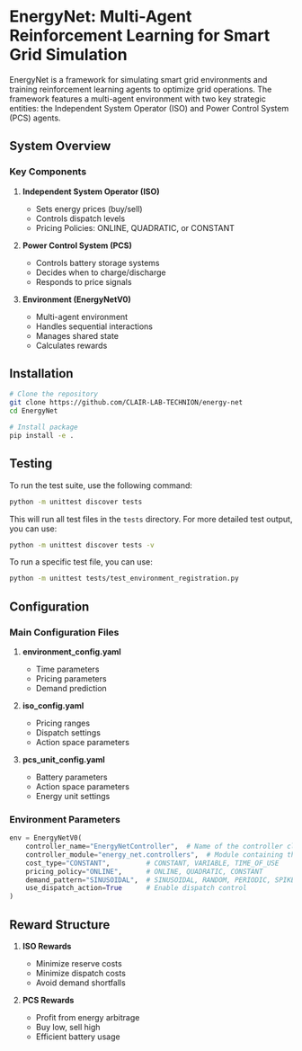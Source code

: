 # EnergyNet: Multi-Agent Reinforcement Learning for Smart Grid Simulation

EnergyNet is a framework for simulating smart grid environments and training reinforcement learning agents to optimize grid operations. The framework features a multi-agent environment with two key strategic entities: the Independent System Operator (ISO) and Power Control System (PCS) agents.

## System Overview

### Key Components

1. **Independent System Operator (ISO)**
   - Sets energy prices (buy/sell)
   - Controls dispatch levels
   - Pricing Policies: ONLINE, QUADRATIC, or CONSTANT

2. **Power Control System (PCS)**
   - Controls battery storage systems
   - Decides when to charge/discharge
   - Responds to price signals

3. **Environment (EnergyNetV0)**
   - Multi-agent environment
   - Handles sequential interactions
   - Manages shared state
   - Calculates rewards

## Installation

```bash
# Clone the repository
git clone https://github.com/CLAIR-LAB-TECHNION/energy-net
cd EnergyNet

# Install package
pip install -e .
```

## Testing

To run the test suite, use the following command:

```bash
python -m unittest discover tests
```

This will run all test files in the `tests` directory. For more detailed test output, you can use:

```bash
python -m unittest discover tests -v
```

To run a specific test file, you can use:

```bash
python -m unittest tests/test_environment_registration.py
```

## Configuration

### Main Configuration Files

1. **environment_config.yaml**
   - Time parameters
   - Pricing parameters
   - Demand prediction

2. **iso_config.yaml**
   - Pricing ranges
   - Dispatch settings
   - Action space parameters

3. **pcs_unit_config.yaml**
   - Battery parameters
   - Action space parameters
   - Energy unit settings

### Environment Parameters

```python
env = EnergyNetV0(
    controller_name="EnergyNetController",  # Name of the controller class
    controller_module="energy_net.controllers",  # Module containing the controller
    cost_type="CONSTANT",         # CONSTANT, VARIABLE, TIME_OF_USE
    pricing_policy="ONLINE",      # ONLINE, QUADRATIC, CONSTANT
    demand_pattern="SINUSOIDAL",  # SINUSOIDAL, RANDOM, PERIODIC, SPIKES
    use_dispatch_action=True      # Enable dispatch control
)
```

## Reward Structure

1. **ISO Rewards**
   - Minimize reserve costs
   - Minimize dispatch costs
   - Avoid demand shortfalls

2. **PCS Rewards**
   - Profit from energy arbitrage
   - Buy low, sell high
   - Efficient battery usage
